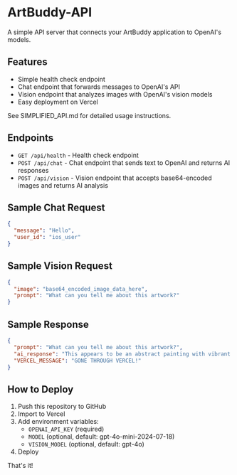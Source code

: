 # ArtBuddy-API

A simple API server that connects your ArtBuddy application to OpenAI's models. 

## Features

- Simple health check endpoint
- Chat endpoint that forwards messages to OpenAI's API
- Vision endpoint that analyzes images with OpenAI's vision models
- Easy deployment on Vercel

See SIMPLIFIED_API.md for detailed usage instructions.

## Endpoints

- `GET /api/health` - Health check endpoint
- `POST /api/chat` - Chat endpoint that sends text to OpenAI and returns AI responses
- `POST /api/vision` - Vision endpoint that accepts base64-encoded images and returns AI analysis

## Sample Chat Request

```json
{
  "message": "Hello",
  "user_id": "ios_user"
}
```

## Sample Vision Request

```json
{
  "image": "base64_encoded_image_data_here",
  "prompt": "What can you tell me about this artwork?"
}
```

## Sample Response

```json
{
  "prompt": "What can you tell me about this artwork?",
  "ai_response": "This appears to be an abstract painting with vibrant colors...",
  "VERCEL_MESSAGE": "GONE THROUGH VERCEL!"
}
```

## How to Deploy

1. Push this repository to GitHub
2. Import to Vercel
3. Add environment variables:
   - `OPENAI_API_KEY` (required)
   - `MODEL` (optional, default: gpt-4o-mini-2024-07-18)
   - `VISION_MODEL` (optional, default: gpt-4o)
4. Deploy

That's it!